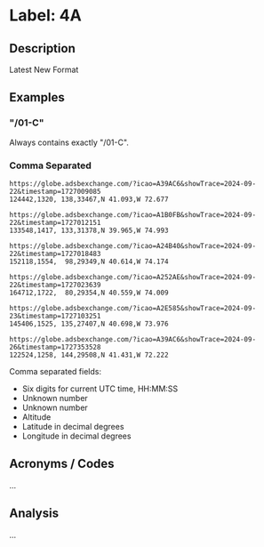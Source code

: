 # Label: 4A

## Description

Latest New Format

## Examples

### "/01-C"

Always contains exactly "/01-C".

### Comma Separated

```
https://globe.adsbexchange.com/?icao=A39AC6&showTrace=2024-09-22&timestamp=1727009085
124442,1320, 138,33467,N 41.093,W 72.677

https://globe.adsbexchange.com/?icao=A1B0FB&showTrace=2024-09-22&timestamp=1727012151
133548,1417, 133,31378,N 39.965,W 74.993

https://globe.adsbexchange.com/?icao=A24B40&showTrace=2024-09-22&timestamp=1727018483
152118,1554,  98,29349,N 40.614,W 74.174

https://globe.adsbexchange.com/?icao=A252AE&showTrace=2024-09-22&timestamp=1727023639
164712,1722,  80,29354,N 40.559,W 74.009

https://globe.adsbexchange.com/?icao=A2E585&showTrace=2024-09-23&timestamp=1727103251
145406,1525, 135,27407,N 40.698,W 73.976

https://globe.adsbexchange.com/?icao=A39AC6&showTrace=2024-09-26&timestamp=1727353528
122524,1258, 144,29508,N 41.431,W 72.222
```

Comma separated fields:
* Six digits for current UTC time, HH:MM:SS
* Unknown number
* Unknown number
* Altitude
* Latitude in decimal degrees
* Longitude in decimal degrees

## Acronyms / Codes

...

## Analysis

...
